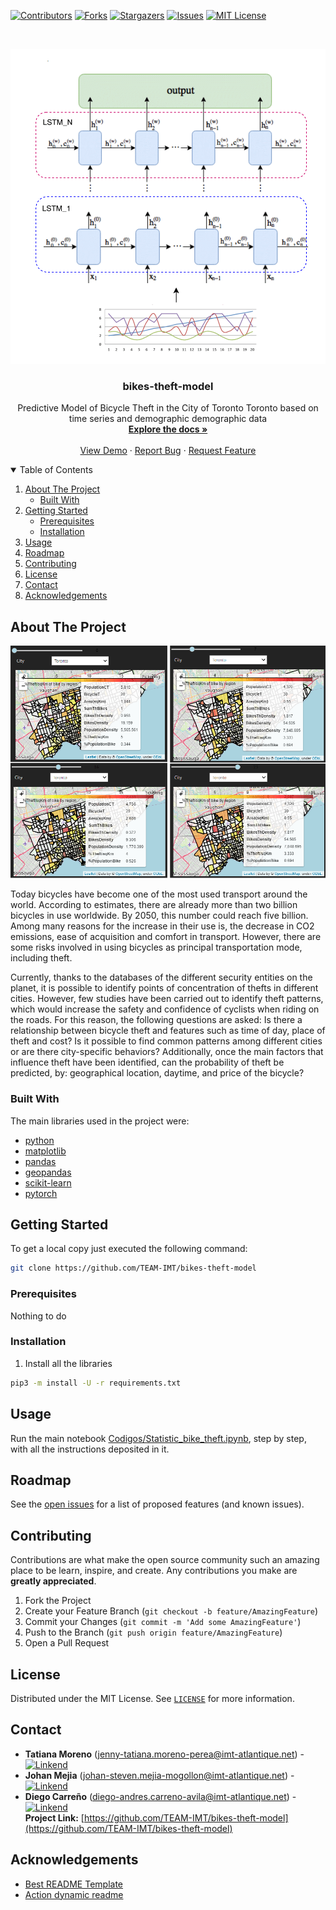 [![Contributors][contributors-shield]][contributors-url]
[![Forks][forks-shield]][forks-url]
[![Stargazers][stars-shield]][stars-url]
[![Issues][issues-shield]][issues-url]
[![MIT License][license-shield]][license-url]

<!-- PROJECT LOGO -->
<br />
<p align="center">
  <a href="https://github.com/TEAM-IMT/bikes-theft-model">
    <img src="Docs_Info/logo.png" alt="Logo">
  </a>

  <h3 align="center"><b> bikes-theft-model </h3></b>

  <p align="center">
    Predictive Model of Bicycle Theft in the City of Toronto Toronto based on time series and demographic demographic data
    <br />
    <a href="https://github.com/TEAM-IMT/bikes-theft-model/tree/main/Docs_Info"><strong>Explore the docs »</strong></a>
    <br />
    <br />
    <a href="https://github.com/TEAM-IMT/bikes-theft-model/blob/main/Valor_data.ipynb">View Demo</a>
    ·
    <a href="https://github.com/TEAM-IMT/bikes-theft-model/issues">Report Bug</a>
    ·
    <a href="https://github.com/TEAM-IMT/bikes-theft-model/issues">Request Feature</a>
  </p>
</p>


<!-- TABLE OF CONTENTS -->
<details open="open">
  <summary>Table of Contents</summary>
  <ol>
    <li>
      <a href="#about-the-project">About The Project</a>
      <ul>
        <li><a href="#built-with">Built With</a></li>
      </ul>
    </li>
    <li>
      <a href="#getting-started">Getting Started</a>
      <ul>
        <li><a href="#prerequisites">Prerequisites</a></li>
        <li><a href="#installation">Installation</a></li>
      </ul>
    </li>
    <li><a href="#usage">Usage</a></li>
    <li><a href="#roadmap">Roadmap</a></li>
    <li><a href="#contributing">Contributing</a></li>
    <li><a href="#license">License</a></li>
    <li><a href="#contact">Contact</a></li>
    <li><a href="#acknowledgements">Acknowledgements</a></li>
  </ol>
</details>

<!-- ABOUT THE PROJECT -->
## About The Project

<a href="https://github.com/TEAM-IMT/bikes-theft-model"> <img src="Docs_Info/maps.png"></a>

Today bicycles have become one of the most used transport around the world. According to estimates, there are already more than two billion bicycles in use worldwide. By 2050, this number could reach five billion. Among many reasons for the increase in their use is, the decrease in CO2 emissions, ease of acquisition and comfort in transport. However, there are some risks involved in using bicycles as principal transportation mode, including theft.  

Currently, thanks to the databases of the different security entities on the planet, it is possible to identify points of concentration of thefts in different cities. However, few studies have been carried out to identify theft patterns, which would increase the safety and confidence of cyclists when riding on the roads. For this reason, the following questions are asked: Is there a relationship between bicycle theft and features such as time of day, place of theft and cost? Is it possible to find common patterns among different cities or are there city-specific behaviors? Additionally, once the main factors that influence theft have been identified, can the probability of theft be predicted, by: geographical location, daytime, and price of the bicycle? 

### Built With

The main libraries used in the project were:
* [python](https://rasa.com/)
* [matplotlib](https://matplotlib.org/)
* [pandas](https://pandas.pydata.org/)
* [geopandas](https://geopandas.org/)
* [scikit-learn](https://scikit-learn.org/)
* [pytorch](https://pytorch.org/)

<!-- GETTING STARTED -->
## Getting Started
To get a local copy just executed the following command:

```sh
git clone https://github.com/TEAM-IMT/bikes-theft-model
```

### Prerequisites
Nothing to do

### Installation
1. Install all the libraries

```sh
pip3 -m install -U -r requirements.txt
```

<!-- USAGE EXAMPLES -->
## Usage
Run the main notebook [Codigos/Statistic_bike_theft.ipynb](https://github.com/TEAM-IMT/bikes-theft-model/blob/main/Codigos/Statistic_bike_theft.ipynb), step by step, with all the instructions deposited in it.

<!-- ROADMAP -->
## Roadmap
See the [open issues](https://github.com/TEAM-IMT/bikes-theft-model/issues) for a list of proposed features (and known issues).

<!-- CONTRIBUTING -->
## Contributing
Contributions are what make the open source community such an amazing place to be learn, inspire, and create. Any contributions you make are **greatly appreciated**.

1. Fork the Project
2. Create your Feature Branch (`git checkout -b feature/AmazingFeature`)
3. Commit your Changes (`git commit -m 'Add some AmazingFeature'`)
4. Push to the Branch (`git push origin feature/AmazingFeature`)
5. Open a Pull Request

<!-- LICENSE -->
## License
Distributed under the MIT License. See [`LICENSE`](https://github.com/TEAM-IMT/bikes-theft-model/blob/main/LICENSE) for more information.

<!-- CONTACT -->
## Contact
* **Tatiana Moreno** (jenny-tatiana.moreno-perea@imt-atlantique.net) - [![Linkend][linkedin-shield]][linkedin-url-2]
* **Johan Mejia** (johan-steven.mejia-mogollon@imt-atlantique.net) - [![Linkend][linkedin-shield]][linkedin-url-1]
* **Diego Carreño** (diego-andres.carreno-avila@imt-atlantique.net) - [![Linkend][linkedin-shield]][linkedin-url-3]  
**Project Link:**  [https://github.com/TEAM-IMT/bikes-theft-model](https://github.com/TEAM-IMT/bikes-theft-model)

<!-- ACKNOWLEDGEMENTS -->
## Acknowledgements
* [Best README Template](https://github.com/othneildrew/Best-README-Template)
* [Action dynamic readme](https://github.com/varunsridharan/action-dynamic-readme/)

<!-- MARKDOWN LINKS & IMAGES -->
<!-- https://www.markdownguide.org/basic-syntax/#reference-style-links -->
[contributors-shield]: https://img.shields.io/github/contributors/TEAM-IMT/bikes-theft-model.svg?style=for-the-badge
[contributors-url]: https://github.com/TEAM-IMT/bikes-theft-model/graphs/contributors
[forks-shield]: https://img.shields.io/github/forks/TEAM-IMT/bikes-theft-model.svg?style=for-the-badge
[forks-url]: https://github.com/TEAM-IMT/bikes-theft-model/network/members
[stars-shield]: https://img.shields.io/github/stars/TEAM-IMT/bikes-theft-model.svg?style=for-the-badge
[stars-url]: https://github.com/TEAM-IMT/bikes-theft-model/stargazers
[issues-shield]: https://img.shields.io/github/issues/TEAM-IMT/bikes-theft-model.svg?style=for-the-badge
[issues-url]: https://github.com/TEAM-IMT/bikes-theft-model/issues
[license-shield]: https://img.shields.io/github/license/TEAM-IMT/bikes-theft-model.svg?style=for-the-badge
[license-url]: https://github.com/TEAM-IMT/bikes-theft-model/blob/main/LICENSE
[linkedin-shield]: https://img.shields.io/badge/-LinkedIn-black.svg?style=for-the-badge&logo=linkedin&colorB=555
[linkedin-url]: https://www.linkedin.com/in/TEAM-IMT/
[linkedin-url-1]: https://www.linkedin.com/in/johansmm/
[linkedin-url-2]: https://www.linkedin.com/in/tatiana-moreno-perea/
[linkedin-url-3]: https://www.linkedin.com/in/diego-andres-carre%C3%B1o-49b2ab157/
